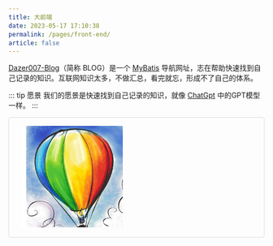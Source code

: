 ```yaml
---
title: 大前端
date: 2023-05-17 17:10:38
permalink: /pages/front-end/
article: false
---
```


[Dazer007-Blog](https://github.com/dazer007/dazer007.github.io)（简称 BLOG）是一个 [MyBatis](https://www.mybatis.org/mybatis-3/) 导航网址，志在帮助快速找到自己记录的知识。互联网知识太多，不做汇总，看完就忘，形成不了自己的体系。

::: tip 愿景
我们的愿景是快速找到自己记录的知识，就像 [ChatGpt](/img/contra.jpg) 中的GPT模型一样。
:::

<p class="demo">
    <img src="/img/logo.png"/>
</p>

<style>
  .demo{
    padding: 1rem 1.5rem;
    border: 1px solid #ddd;
    border-radius: 4px;
  }
</style>

